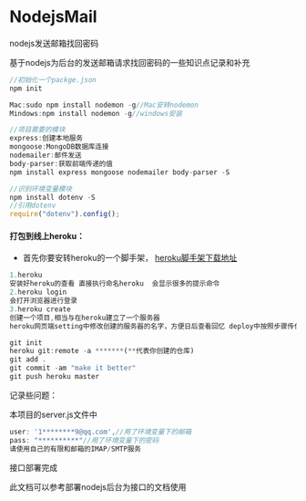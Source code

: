 # NodejsMail
nodejs发送邮箱找回密码

基于nodejs为后台的发送邮箱请求找回密码的一些知识点记录和补充

~~~js
//初始化一个packge.json
npm init

Mac:sudo npm install nodemon -g//Mac安转nodemon
Mindows:npm install nodemon -g//windows安装
~~~

~~~js
//项目需要的模块
express:创建本地服务
mongoose:MongoDB数据库连接
nodemailer:邮件发送
body-parser:获取前端传递的值
npm install express mongoose nodemailer body-parser -S
~~~

~~~js
//识别环境变量模块
npm install dotenv -S
//引用dotenv
require("dotenv").config();
~~~



####	打包到线上heroku：

- 首先你要安转heroku的一个脚手架，
  [heroku脚手架下载地址](https://devcenter.heroku.com/articles/heroku-cli#download-and-install)

~~~js
1.heroku
安装好heroku的查看 直接执行命名heroku  会显示很多的提示命令
2.heroku login
会打开浏览器进行登录
3.heroku create
创建一个项目,相当与在heroku建立了一个服务器
heroku网页端setting中修改创建的服务器的名字，方便日后查看回忆 deploy中按照步骤传代码到heroku就可以了

git init
heroku git:remote -a *******(**代表你创建的仓库)
git add .
git commit -am "make it better"
git push heroku master
~~~

记录些问题：

本项目的server.js文件中

~~~js
user: '1********9@qq.com',//用了环境变量下的邮箱
pass: "**********"//用了环境变量下的密码
请使用自己的有限和邮箱的IMAP/SMTP服务
~~~

接口部署完成

此文档可以参考部署nodejs后台为接口的文档使用




